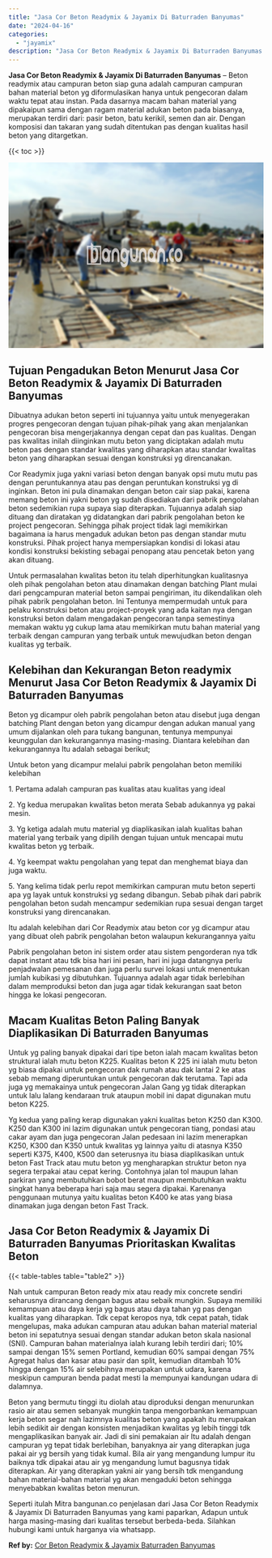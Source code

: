 ```yaml
---
title: "Jasa Cor Beton Readymix & Jayamix Di Baturraden Banyumas"
date: "2024-04-16"
categories: 
  - "jayamix"
description: "Jasa Cor Beton Readymix & Jayamix Di Baturraden Banyumas. Seperti itulah Mitra bangunan.co penjelasan dari Jasa Cor Beton Readymix & Jayamix Di Baturraden Ba..."
---
```


**Jasa Cor Beton Readymix & Jayamix Di Baturraden Banyumas** – Beton readymix atau campuran beton siap guna adalah campuran campuran bahan material beton yg diformulasikan hanya untuk pengecoran dalam waktu tepat atau instan. Pada dasarnya macam bahan material yang dipakaipun sama dengan ragam material adukan beton pada biasanya, merupakan terdiri dari: pasir beton, batu kerikil, semen dan air. Dengan komposisi dan takaran yang sudah ditentukan pas dengan kualitas hasil beton yang ditargetkan.

{{< toc >}}

![Jasa Cor Beton Readymix & Jayamix Di Baturraden Banyumas](/images/jasa-cor-readymix-08.png)

## Tujuan Pengadukan Beton Menurut Jasa Cor Beton Readymix & Jayamix Di Baturraden Banyumas

Dibuatnya adukan beton seperti ini tujuannya yaitu untuk menyegerakan progres pengecoran dengan tujuan pihak-pihak yang akan menjalankan pengecoran bisa mengerjakannya dengan cepat dan pas kualitas. Dengan pas kwalitas inilah diinginkan mutu beton yang diciptakan adalah mutu beton pas dengan standar kwalitas yang diharapkan atau standar kwalitas beton yang diharapkan sesuai dengan konstruksi yg direncanakan.

Cor Readymix juga yakni variasi beton dengan banyak opsi mutu mutu pas dengan peruntukannya atau pas dengan peruntukan konstruksi yg di inginkan. Beton ini pula dinamakan dengan beton cair siap pakai, karena memang beton ini yakni beton yg sudah disediakan dari pabrik pengolahan beton sedemikian rupa supaya siap diterapkan. Tujuannya adalah siap dituang dan diratakan yg didatangkan dari pabrik pengolahan beton ke project pengecoran. Sehingga pihak project tidak lagi memikirkan bagaimana ia harus mengaduk adukan beton pas dengan standar mutu konstruksi. Pihak project hanya mempersiapkan kondisi di lokasi atau kondisi konstruksi bekisting sebagai penopang atau pencetak beton yang akan dituang.

Untuk permasalahan kwalitas beton itu telah diperhitungkan kualitasnya oleh pihak pengolahan beton atau dinamakan dengan batching Plant mulai dari pengcampuran material beton sampai pengiriman, itu dikendalikan oleh pihak pabrik pengolahan beton. Ini Tentunya mempermudah untuk para pelaku konstruksi beton atau project-proyek yang ada kaitan nya dengan konstruksi beton dalam mengadakan pengecoran tanpa semestinya memakan waktu yg cukup lama atau memikirkan mutu bahan material yang terbaik dengan campuran yang terbaik untuk mewujudkan beton dengan kualitas yg terbaik.

## Kelebihan dan Kekurangan Beton readymix Menurut Jasa Cor Beton Readymix & Jayamix Di Baturraden Banyumas

Beton yg dicampur oleh pabrik pengolahan beton atau disebut juga dengan batching Plant dengan beton yang dicampur dengan adukan manual yang umum dijalankan oleh para tukang bangunan, tentunya mempunyai keunggulan dan kekurangannya masing-masing. Diantara kelebihan dan kekurangannya Itu adalah sebagai berikut;

Untuk beton yang dicampur melalui pabrik pengolahan beton memiliki kelebihan

1\. Pertama adalah campuran pas kualitas atau kualitas yang ideal

2\. Yg kedua merupakan kwalitas beton merata Sebab adukannya yg pakai mesin.

3\. Yg ketiga adalah mutu material yg diaplikasikan ialah kualitas bahan material yang terbaik yang dipilih dengan tujuan untuk mencapai mutu kwalitas beton yg terbaik.

4\. Yg keempat waktu pengolahan yang tepat dan menghemat biaya dan juga waktu.

5\. Yang kelima tidak perlu repot memikirkan campuran mutu beton seperti apa yg layak untuk konstruksi yg sedang dibangun. Sebab pihak dari pabrik pengolahan beton sudah mencampur sedemikian rupa sesuai dengan target konstruksi yang direncanakan.

Itu adalah kelebihan dari Cor Readymix atau beton cor yg dicampur atau yang dibuat oleh pabrik pengolahan beton walaupun kekurangannya yaitu

Pabrik pengolahan beton ini sistem order atau sistem pengorderan nya tdk dapat instant atau tdk bisa hari ini pesan, hari ini juga datangnya perlu penjadwalan pemesanan dan juga perlu survei lokasi untuk menentukan jumlah kubikasi yg dibutuhkan. Tujuannya adalah agar tidak berlebihan dalam memproduksi beton dan juga agar tidak kekurangan saat beton hingga ke lokasi pengecoran.

## Macam Kualitas Beton Paling Banyak Diaplikasikan Di Baturraden Banyumas

Untuk yg paling banyak dipakai dari tipe beton ialah macam kwalitas beton struktural ialah mutu beton K225. Kualitas beton K 225 ini ialah mutu beton yg biasa dipakai untuk pengecoran dak rumah atau dak lantai 2 ke atas sebab memang diperuntukan untuk pengecoran dak terutama. Tapi ada juga yg memakainya untuk pengecoran Jalan Gang yg tidak diterapkan untuk lalu lalang kendaraan truk ataupun mobil ini dapat digunakan mutu beton K225.

Yg kedua yang paling kerap digunakan yakni kualitas beton K250 dan K300. K250 dan K300 ini lazim digunakan untuk pengecoran tiang, pondasi atau cakar ayam dan juga pengecoran Jalan pedesaan ini lazim menerapkan K250, K300 dan K350 untuk kwalitas yg lainnya yaitu di atasnya K350 seperti K375, K400, K500 dan seterusnya itu biasa diaplikasikan untuk beton Fast Track atau mutu beton yg mengharapkan struktur beton nya segera terpakai atau cepat kering. Contohnya jalan tol maupun lahan parkiran yang membutuhkan bobot berat maupun membutuhkan waktu singkat hanya beberapa hari saja mau segera dipakai. Karenanya penggunaan mutunya yaitu kualitas beton K400 ke atas yang biasa dinamakan juga dengan beton Fast Track.

## Jasa Cor Beton Readymix & Jayamix Di Baturraden Banyumas Prioritaskan Kwalitas Beton

{{< table-tables table="table2" >}}

Nah untuk campuran Beton ready mix atau ready mix concrete sendiri seharusnya dirancang dengan bagus atau sebaik mungkin. Supaya memiliki kemampuan atau daya kerja yg bagus atau daya tahan yg pas dengan kualitas yang diharapkan. Tdk cepat keropos nya, tdk cepat patah, tidak mengelupas, maka adukan campuran atau adukan bahan material material beton ini sepatutnya sesuai dengan standar adukan beton skala nasional (SNI). Campuran bahan materialnya ialah kurang lebih terdiri dari; 10% sampai dengan 15% semen Portland, kemudian 60% sampai dengan 75% Agregat halus dan kasar atau pasir dan split, kemudian ditambah 10% hingga dengan 15% air selebihnya merupakan untuk udara, karena meskipun campuran benda padat mesti Ia mempunyai kandungan udara di dalamnya.

Beton yang bermutu tinggi itu diolah atau diproduksi dengan menurunkan rasio air atau semen sebanyak mungkin tanpa mengorbankan kemampuan kerja beton segar nah lazimnya kualitas beton yang apakah itu merupakan lebih sedikit air dengan konsisten menjadikan kwalitas yg lebih tinggi tdk mengaplikasikan banyak air. Jadi di sini pemakaian air Itu adalah dengan campuran yg tepat tidak berlebihan, banyaknya air yang diterapkan juga pakai air yg bersih yang tidak kumal. Bila air yang mengandung lumpur itu baiknya tdk dipakai atau air yg mengandung lumut bagusnya tidak diterapkan. Air yang diterapkan yakni air yang bersih tdk mengandung bahan material-bahan material yg akan mengaduki beton sehingga menyebabkan kwalitas beton menurun.

Seperti itulah Mitra bangunan.co penjelasan dari Jasa Cor Beton Readymix & Jayamix Di Baturraden Banyumas yang kami paparkan, Adapun untuk harga masing-masing dari kualitas tersebut berbeda-beda. Silahkan hubungi kami untuk harganya via whatsapp.

**Ref by:** [Cor Beton Readymix & Jayamix Baturraden Banyumas](https://id.wikipedia.org/wiki/Cor)
